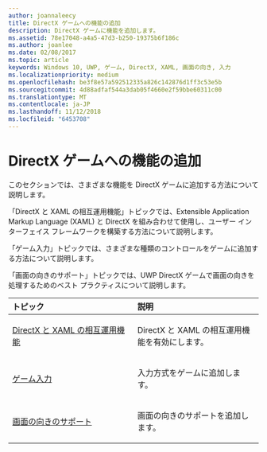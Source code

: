 ```yaml
---
author: joannaleecy
title: DirectX ゲームへの機能の追加
description: DirectX ゲームに機能を追加します。
ms.assetid: 78e17048-a4a5-47d3-b250-19375b6f186c
ms.author: joanlee
ms.date: 02/08/2017
ms.topic: article
keywords: Windows 10, UWP, ゲーム, DirectX, XAML, 画面の向き, 入力
ms.localizationpriority: medium
ms.openlocfilehash: be3f8e57a592512335a826c142876d1ff3c53e5b
ms.sourcegitcommit: 4d88adfaf544a3dab05f4660e2f59bbe60311c00
ms.translationtype: MT
ms.contentlocale: ja-JP
ms.lasthandoff: 11/12/2018
ms.locfileid: "6453708"
---
```

# <a name="add-features-to-directx-games"></a>DirectX ゲームへの機能の追加

このセクションでは、さまざまな機能を DirectX ゲームに追加する方法について説明します。

「DirectX と XAML の相互運用機能」トピックでは、Extensible Application Markup Language (XAML) と DirectX を組み合わせて使用し、ユーザー インターフェイス フレームワークを構築する方法について説明します。

「ゲーム入力」トピックでは、さまざまな種類のコントロールをゲームに追加する方法について説明します。

「画面の向きのサポート」トピックでは、UWP DirectX ゲームで画面の向きを処理するためのベスト プラクティスについて説明します。

<table>
<colgroup>
<col width="50%" />
<col width="50%" />
</colgroup>
<thead>
<tr class="header">
<th align="left">トピック</th>
<th align="left">説明</th>
</tr>
</thead>
<tbody>
<tr class="odd">
<td align="left"><p><a href="directx-and-xaml-interop.md">DirectX と XAML の相互運用機能</a></p></td>
<td align="left"><p>DirectX と XAML の相互運用機能を有効にします。</p></td>
</tr>
<tr class="even">
<td align="left"><p><a href="directx-game-input.md">ゲーム入力</a></p></td>
<td align="left"><p>入力方式をゲームに追加します。</p></td>
</tr>
<tr class="odd">
<td align="left"><p><a href="supporting-screen-rotation-directx-and-cpp.md">画面の向きのサポート</a></p></td>
<td align="left"><p>画面の向きのサポートを追加します。</p></td>
</tr>
</tbody>
</table>